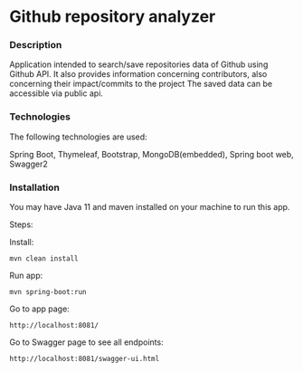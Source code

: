 # Github repository analyzer

### Description
Application intended to search/save repositories data of Github using Github API. 
It also provides information concerning contributors, also concerning their impact/commits to the project 
The saved data can be accessible via public api.

### Technologies

The following technologies are used:

Spring Boot, Thymeleaf, Bootstrap, MongoDB(embedded), Spring boot web, Swagger2

### Installation
You may have Java 11 and maven installed on your machine to run this app.

Steps:

Install:

`mvn clean install`

Run app:

`mvn spring-boot:run`

Go to app page:

`http://localhost:8081/`

Go to Swagger page to see all endpoints:

`http://localhost:8081/swagger-ui.html`
